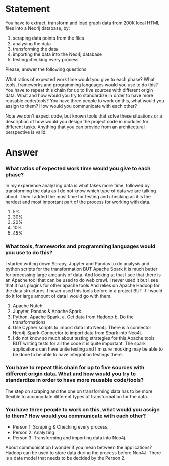 # Statement

You have to extract, transform and load graph data from 200K local HTML files into a Neo4j database, by:
1. scraping data points from the files
2. analysing the data
3. transforming the data
4. importing the data into the Neo4j database
5. testing/checking every process

Please, answer the following questions:

What ratios of expected work time would you give to each phase?
What tools, frameworks and programming languages would you use to do this?
You have to repeat this chain for up to five sources with different origin data.
What and how would you try to standardize in order to have more reusable code/tools?
You have three people to work on this, what would you assign to them? How would you communicate with each other?

Note we don't expect code, but known tools that solve these situations or a description of how would you design the project code in modules for different tasks. Anything that you can provide from an architectural perspective is valid.

# Answer

### What ratios of expected work time would you give to each phase?

In my experience analyzing data is what takes more time, followed by transforming the data as I do not know which type of data we are talking about. Then I added the most time for testing and checking as it is the hardest and most important part of the process for working with data. 

1. 5%
2. 30%
3. 20%
4. 10%
5. 45%

### What tools, frameworks and programming languages would you use to do this?

I started writing down Scrapy, Jupyter and Pandas to do analysis and python scripts for the transformation BUT Apache Spark it is much better for processing large amounts of data. And looking at that I see that there is an Apache tool that can be used to do web crawl. I never used it but I see that it has plugins for other apache tools And relies on Apache Hadoop for the data structures. I never used this tools before in a project BUT if I would do it for large amount of data I would go with them.

1. Apache Nutch.
2. Jupyter, Pandas & Apache Spark.
3. Python, Apache Spark. 
    a. Get data from Hadoop
    b. Do the transformations
4. Use Cypher scripts to import data into Neo4j. There is a connector Neo4j-Spark-Connector to import data from Spark into Neo4j.
5. I do not know so much about testing strategies for this Apache tools BUT writing tests for all the code it is quite important. The spark applications can have unite testing and I'm sure mocking may be able to be done to be able to have integration testings there. 

### You have to repeat this chain for up to five sources with different origin data. What and how would you try to standardize in order to have more reusable code/tools?

The step on scraping and the one on transforming data has to be more flexible to accomodate different types of transformation for the data.


### You have three people to work on this, what would you assign to them? How would you communicate with each other?

* Person 1: Scraping & Checking every process.
* Person 2: Analyzing 
* Person 3: Transforming and importing data into Neo4j.

About communication I wonder if you mean between the applications? Hadoop can be used to store data during the process before Neo4J. There is a data model that needs to be decided by the Person 2. 